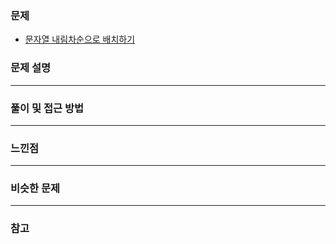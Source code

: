 ### 문제

- [문자열 내림차순으로 배치하기](https://programmers.co.kr/learn/courses/30/lessons/12917)

### 문제 설명

---

### 풀이 및 접근 방법

---

### 느낀점

---

### 비슷한 문제

---

### 참고
